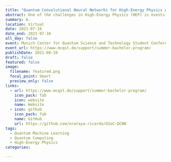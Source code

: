 ```yaml
---
title: "Quantum Convolutional Neural Networks for High-Energy Physics Analysis at the LHC"
abstract: One of the challenges in High-Energy Physics (HEP) is events classification, which is to predict whether an image of particle jets belongs to events being sought after or just background signals. Classical Convolutional Neural Network (CNN) has been proven a powerful algorithm in image classification, including jets image. As quantum computers promise many advantages over classical computing, comes a question on whether quantum machine learning (QML) can give any improvement in solving the problem.<br>This project aims to demonstrate quantum machine learning's potential, specifically Quantum Convolutional Neural Network (QCNN), in HEP events classification from image data. Although many previous works have tried to classify images with QCNN, none of them is fully quantum. They were still incorporating classical fully-connected layers after variational circuits. This project will be one of the first to try classifying images with a fully quantum implementation of QCNN and probably the first one to do so with particle jets images.
summary: A.
location: Virtual
date: 2021-07-16
date_end: 2021-07-16
all_day: false
event: Munich Center for Quantum Science and Technology Student Conference
event_url: https://www.mcqst.de/support/summer-bachelor-program/
publishDate: 2021-08-10
draft: false
featured: false
image:
  filename: featured.png
  focal_point: Smart
  preview_only: false
links:
  - url: https://www.mcqst.de/support/summer-bachelor-program/
    icon_pack: fab
    icon: website
    name: Website
  - icon: github
    icon_pack: fab
    name: GitHub
    url: https://github.com/eraraya-ricardo/GSoC-QCNN
tags:
  - Quantum Machine Learning
  - Quantum Computing
  - High-Energy Physics
categories:

---
```


